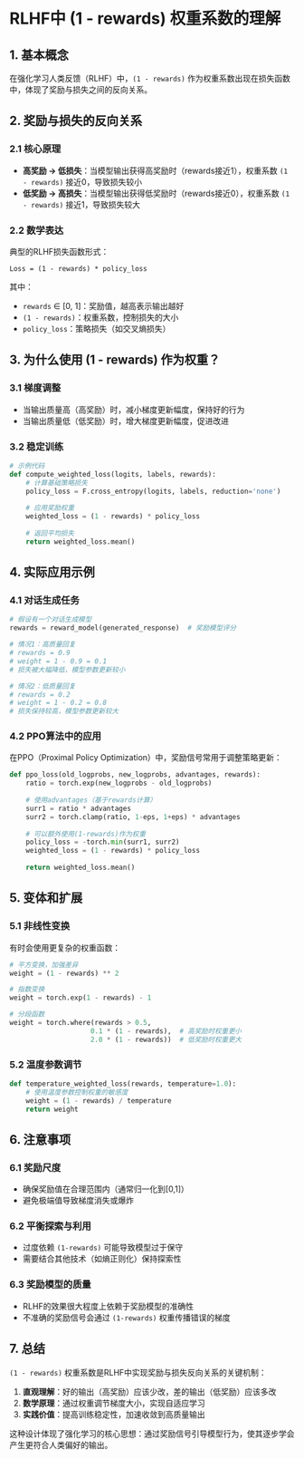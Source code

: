 # RLHF中 (1 - rewards) 权重系数的理解

## 1. 基本概念

在强化学习人类反馈（RLHF）中，`(1 - rewards)` 作为权重系数出现在损失函数中，体现了奖励与损失之间的反向关系。

## 2. 奖励与损失的反向关系

### 2.1 核心原理
- **高奖励 → 低损失**：当模型输出获得高奖励时（rewards接近1），权重系数 `(1 - rewards)` 接近0，导致损失较小
- **低奖励 → 高损失**：当模型输出获得低奖励时（rewards接近0），权重系数 `(1 - rewards)` 接近1，导致损失较大

### 2.2 数学表达
典型的RLHF损失函数形式：
```
Loss = (1 - rewards) * policy_loss
```

其中：
- `rewards` ∈ [0, 1]：奖励值，越高表示输出越好
- `(1 - rewards)`：权重系数，控制损失的大小
- `policy_loss`：策略损失（如交叉熵损失）

## 3. 为什么使用 (1 - rewards) 作为权重？

### 3.1 梯度调整
- 当输出质量高（高奖励）时，减小梯度更新幅度，保持好的行为
- 当输出质量低（低奖励）时，增大梯度更新幅度，促进改进

### 3.2 稳定训练
```python
# 示例代码
def compute_weighted_loss(logits, labels, rewards):
    # 计算基础策略损失
    policy_loss = F.cross_entropy(logits, labels, reduction='none')
    
    # 应用奖励权重
    weighted_loss = (1 - rewards) * policy_loss
    
    # 返回平均损失
    return weighted_loss.mean()
```

## 4. 实际应用示例

### 4.1 对话生成任务
```python
# 假设有一个对话生成模型
rewards = reward_model(generated_response)  # 奖励模型评分

# 情况1：高质量回复
# rewards = 0.9
# weight = 1 - 0.9 = 0.1
# 损失被大幅降低，模型参数更新较小

# 情况2：低质量回复  
# rewards = 0.2
# weight = 1 - 0.2 = 0.8
# 损失保持较高，模型参数更新较大
```

### 4.2 PPO算法中的应用
在PPO（Proximal Policy Optimization）中，奖励信号常用于调整策略更新：

```python
def ppo_loss(old_logprobs, new_logprobs, advantages, rewards):
    ratio = torch.exp(new_logprobs - old_logprobs)
    
    # 使用advantages（基于rewards计算）
    surr1 = ratio * advantages
    surr2 = torch.clamp(ratio, 1-eps, 1+eps) * advantages
    
    # 可以额外使用(1-rewards)作为权重
    policy_loss = -torch.min(surr1, surr2)
    weighted_loss = (1 - rewards) * policy_loss
    
    return weighted_loss.mean()
```

## 5. 变体和扩展

### 5.1 非线性变换
有时会使用更复杂的权重函数：
```python
# 平方变换，加强差异
weight = (1 - rewards) ** 2

# 指数变换
weight = torch.exp(1 - rewards) - 1

# 分段函数
weight = torch.where(rewards > 0.5, 
                    0.1 * (1 - rewards),  # 高奖励时权重更小
                    2.0 * (1 - rewards))  # 低奖励时权重更大
```

### 5.2 温度参数调节
```python
def temperature_weighted_loss(rewards, temperature=1.0):
    # 使用温度参数控制权重的敏感度
    weight = (1 - rewards) / temperature
    return weight
```

## 6. 注意事项

### 6.1 奖励尺度
- 确保奖励值在合理范围内（通常归一化到[0,1]）
- 避免极端值导致梯度消失或爆炸

### 6.2 平衡探索与利用
- 过度依赖 `(1-rewards)` 可能导致模型过于保守
- 需要结合其他技术（如熵正则化）保持探索性

### 6.3 奖励模型的质量
- RLHF的效果很大程度上依赖于奖励模型的准确性
- 不准确的奖励信号会通过 `(1-rewards)` 权重传播错误的梯度

## 7. 总结

`(1 - rewards)` 权重系数是RLHF中实现奖励与损失反向关系的关键机制：

1. **直观理解**：好的输出（高奖励）应该少改，差的输出（低奖励）应该多改
2. **数学原理**：通过权重调节梯度大小，实现自适应学习
3. **实践价值**：提高训练稳定性，加速收敛到高质量输出

这种设计体现了强化学习的核心思想：通过奖励信号引导模型行为，使其逐步学会产生更符合人类偏好的输出。